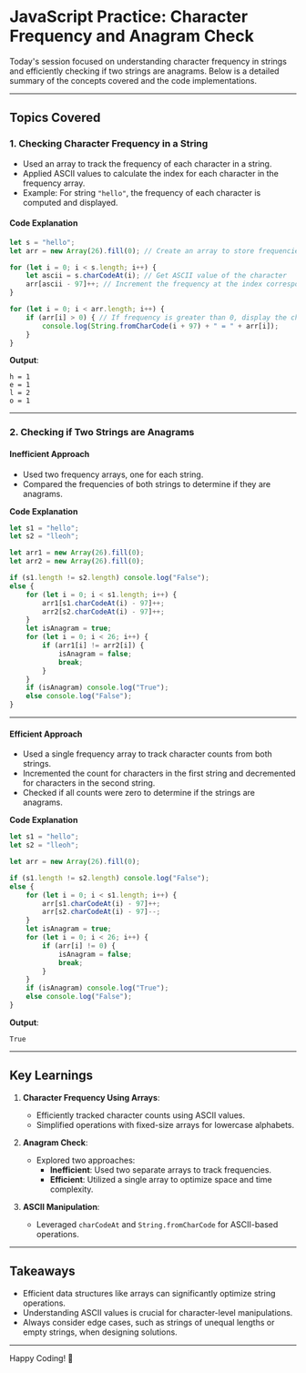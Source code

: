 # **JavaScript Practice: Character Frequency and Anagram Check**

Today's session focused on understanding character frequency in strings and efficiently checking if two strings are anagrams. Below is a detailed summary of the concepts covered and the code implementations.

---

## **Topics Covered**

### **1. Checking Character Frequency in a String**
- Used an array to track the frequency of each character in a string.
- Applied ASCII values to calculate the index for each character in the frequency array.
- Example: For string `"hello"`, the frequency of each character is computed and displayed.

#### **Code Explanation**
```javascript
let s = "hello";
let arr = new Array(26).fill(0); // Create an array to store frequencies of 26 lowercase alphabets

for (let i = 0; i < s.length; i++) {
    let ascii = s.charCodeAt(i); // Get ASCII value of the character
    arr[ascii - 97]++; // Increment the frequency at the index corresponding to the character
}

for (let i = 0; i < arr.length; i++) {
    if (arr[i] > 0) { // If frequency is greater than 0, display the character and its frequency
        console.log(String.fromCharCode(i + 97) + " = " + arr[i]);
    }
}
```

**Output**:  
```
h = 1  
e = 1  
l = 2  
o = 1  
```

---

### **2. Checking if Two Strings are Anagrams**

#### **Inefficient Approach**
- Used two frequency arrays, one for each string.
- Compared the frequencies of both strings to determine if they are anagrams.

**Code Explanation**
```javascript
let s1 = "hello";
let s2 = "lleoh";

let arr1 = new Array(26).fill(0);
let arr2 = new Array(26).fill(0);

if (s1.length != s2.length) console.log("False");
else {
    for (let i = 0; i < s1.length; i++) {
        arr1[s1.charCodeAt(i) - 97]++;
        arr2[s2.charCodeAt(i) - 97]++;
    }
    let isAnagram = true;
    for (let i = 0; i < 26; i++) {
        if (arr1[i] != arr2[i]) {
            isAnagram = false;
            break;
        }
    }
    if (isAnagram) console.log("True");
    else console.log("False");
}
```

---

#### **Efficient Approach**
- Used a single frequency array to track character counts from both strings.
- Incremented the count for characters in the first string and decremented for characters in the second string.
- Checked if all counts were zero to determine if the strings are anagrams.

**Code Explanation**
```javascript
let s1 = "hello";
let s2 = "lleoh";

let arr = new Array(26).fill(0);

if (s1.length != s2.length) console.log("False");
else {
    for (let i = 0; i < s1.length; i++) {
        arr[s1.charCodeAt(i) - 97]++;
        arr[s2.charCodeAt(i) - 97]--;
    }
    let isAnagram = true;
    for (let i = 0; i < 26; i++) {
        if (arr[i] != 0) {
            isAnagram = false;
            break;
        }
    }
    if (isAnagram) console.log("True");
    else console.log("False");
}
```

**Output**:  
```
True
```

---

## **Key Learnings**
1. **Character Frequency Using Arrays**:
   - Efficiently tracked character counts using ASCII values.
   - Simplified operations with fixed-size arrays for lowercase alphabets.

2. **Anagram Check**:
   - Explored two approaches:
     - **Inefficient**: Used two separate arrays to track frequencies.
     - **Efficient**: Utilized a single array to optimize space and time complexity.

3. **ASCII Manipulation**:
   - Leveraged `charCodeAt` and `String.fromCharCode` for ASCII-based operations.

---

## **Takeaways**
- Efficient data structures like arrays can significantly optimize string operations.
- Understanding ASCII values is crucial for character-level manipulations.
- Always consider edge cases, such as strings of unequal lengths or empty strings, when designing solutions.

---

Happy Coding! 🚀